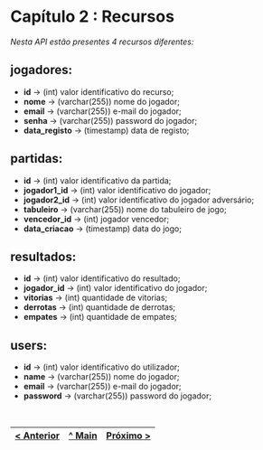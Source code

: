 # Capítulo 2 : Recursos
_Nesta API estão presentes 4 recursos diferentes:_

## jogadores:
* **id** -> (int) valor identificativo do recurso;
* **nome** -> (varchar(255)) nome do jogador;
* **email** -> (varchar(255)) e-mail do jogador;
* **senha** -> (varchar(255)) password do jogador;
* **data_registo** -> (timestamp) data de registo;

## partidas:
* **id** -> (int) valor identificativo da partida;
* **jogador1_id** -> (int) valor identificativo do jogador;
* **jogador2_id** -> (int) valor identificativo do jogador adversário;
* **tabuleiro** -> (varchar(255)) nome do tabuleiro de jogo;
* **vencedor_id** -> (int) jogador vencedor;
* **data_criacao** -> (timestamp) data do jogo;

## resultados:
* **id** -> (int) valor identificativo do resultado;
* **jogador_id** -> (int) valor identificativo do jogador;
* **vitorias** -> (int) quantidade de vitorias;
* **derrotas** -> (int) quantidade de derrotas;
* **empates** -> (int) quantidade de empates;

## users:
* **id** -> (int) valor identificativo do utilizador;
* **name** -> (varchar(255)) nome do jogador;
* **email** -> (varchar(255)) e-mail do jogador;
* **password** -> (varchar(255)) password do jogador;

<br>

[< Anterior](c1.md) | [^ Main](../../../) | [Próximo >](c3.md)
:--- | :---: | ---: 